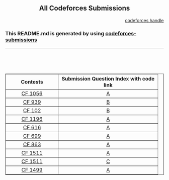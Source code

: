 <h2 align=center> All Codeforces Submissions</h2>
<p align=right>
<a href="https://codeforces.com/profile/pvcodes">codeforces handle</a>
</p>

### This README.md is generated by using [codeforces-submissions](https://github.com/pvcodes/codeforces-submissions)

<hr>

<div>
<table border=solid  align=center>
    <thead align=center>
      <tr>
        <th width=150>Contests</th>
        <th width=300>Submission Question Index with code link</th>
      </tr
    </thead>
    <tbody align=center>
      <tr>
                <td><a href="https://codeforces.com/contest/1056/">CF 1056</td> 
                    <td><a href="/src/1056/A.cpp">A</td>
                </tr>
              <tr>
                <td><a href="https://codeforces.com/contest/939/">CF 939</td> 
                    <td><a href="/src/939/B.cpp">B</td>
                </tr>
              <tr>
                <td><a href="https://codeforces.com/contest/102/">CF 102</td> 
                    <td><a href="/src/102/B.cpp">B</td>
                </tr>
              <tr>
                <td><a href="https://codeforces.com/contest/1196/">CF 1196</td> 
                    <td><a href="/src/1196/A.cpp">A</td>
                </tr>
              <tr>
                <td><a href="https://codeforces.com/contest/616/">CF 616</td> 
                    <td><a href="/src/616/A.cpp">A</td>
                </tr>
              <tr>
                <td><a href="https://codeforces.com/contest/699/">CF 699</td> 
                    <td><a href="/src/699/A.cpp">A</td>
                </tr>
              <tr>
                <td><a href="https://codeforces.com/contest/863/">CF 863</td> 
                    <td><a href="/src/863/A.cpp">A</td>
                </tr>
              <tr>
                <td><a href="https://codeforces.com/contest/1511/">CF 1511</td> 
                    <td><a href="/src/1511/A.cpp">A</td>
                </tr>
              <tr>
                <td><a href="https://codeforces.com/contest/1511/">CF 1511</td> 
                    <td><a href="/src/1511/C.cpp">C</td>
                </tr>
              <tr>
                <td><a href="https://codeforces.com/contest/1499/">CF 1499</td> 
                    <td><a href="/src/1499/A.cpp">A</td>
                </tr>
        <br><br><br>